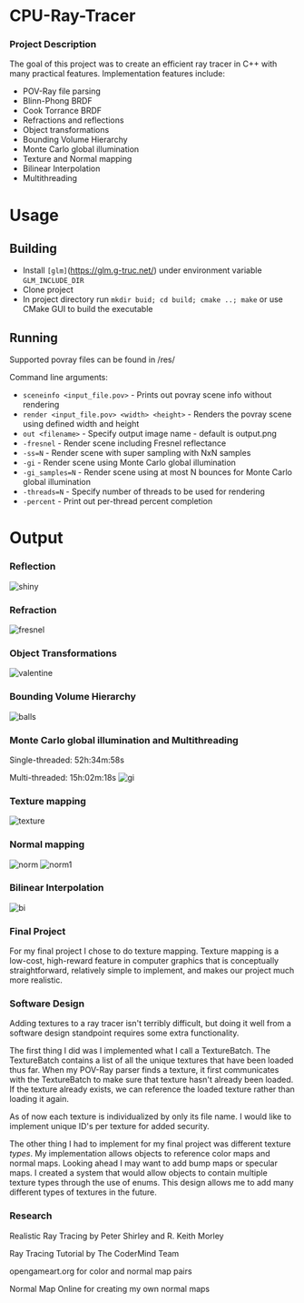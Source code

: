 # CPU-Ray-Tracer

### Project Description
The goal of this project was to create an efficient ray tracer in C++ with many practical features. Implementation features include:
* POV-Ray file parsing
* Blinn-Phong BRDF
* Cook Torrance BRDF
* Refractions and reflections
* Object transformations
* Bounding Volume Hierarchy
* Monte Carlo global illumination
* Texture and Normal mapping
* Bilinear Interpolation
* Multithreading

# Usage
## Building
* Install `[glm]`(https://glm.g-truc.net/) under environment variable `GLM_INCLUDE_DIR`
* Clone project
* In project directory run `mkdir buid; cd build; cmake ..; make` or use CMake GUI to build the executable

## Running
Supported povray files can be found in /res/

Command line arguments: 
* `sceneinfo <input_file.pov>` - Prints out povray scene info without rendering
* `render <input_file.pov> <width> <height>` - Renders the povray scene using defined width and height
* `out <filename>` - Specify output image name - default is output.png
* `-fresnel` - Render scene including Fresnel reflectance
* `-ss=N` - Render scene with super sampling with NxN samples
* `-gi` - Render scene using Monte Carlo global illumination
* `-gi_samples=N` - Render scene using at most N bounces for Monte Carlo global illumination
* `-threads=N` - Specify number of threads to be used for rendering
* `-percent` - Print out per-thread percent completion

# Output

### Reflection 
![shiny](output/shiny.png)

### Refraction  
![fresnel](output/fresnel1.png)

### Object Transformations
![valentine](output/valentine.png)

### Bounding Volume Hierarchy
![balls](output/balls2.png)

### Monte Carlo global illumination and Multithreading
Single-threaded: 52h:34m:58s

Multi-threaded: 15h:02m:18s
![gi](output/cornel.png)

### Texture mapping
![texture](output/texture.png)

### Normal mapping
![norm](output/norm.png)
![norm1](output/norm1.png)

### Bilinear Interpolation
![bi](output/bi.png)

### Final Project
For my final project I chose to do texture mapping. Texture mapping is a low-cost, high-reward feature in computer graphics that is conceptually straightforward, relatively simple to implement, and makes our project much more realistic.

### Software Design
Adding textures to a ray tracer isn't terribly difficult, but doing it well from a software design standpoint requires some extra functionality.

The first thing I did was I implemented what I call a TextureBatch. The TextureBatch contains a list of all the unique textures that have been loaded thus far. When my POV-Ray parser finds a texture, it first communicates with the TextureBatch to make sure that texture hasn't already been loaded. If the texture already exists, we can reference the loaded texture rather than loading it again.

As of now each texture is individualized by only its file name. I would like to implement unique ID's per texture for added security. 

The other thing I had to implement for my final project was different texture *types*. My implementation allows objects to reference color maps and normal maps. Looking ahead I may want to add bump maps or specular maps. I created a system that would allow objects to contain multiple texture types through the use of enums. This design allows me to add many different types of textures in the future.

### Research
Realistic Ray Tracing by Peter Shirley and R. Keith Morley

Ray Tracing Tutorial by The CoderMind Team

opengameart.org for color and normal map pairs

Normal Map Online for creating my own normal maps
